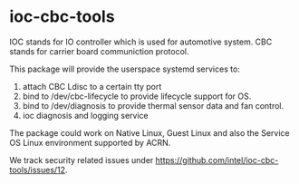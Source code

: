 # ioc-cbc-tools

IOC stands for IO controller which is used for automotive system.
CBC stands for carrier board communiction protocol.

This package will provide the userspace systemd services to:
1. attach CBC Ldisc to a certain tty port
2. bind to /dev/cbc-lifecycle to provide lifecycle support for OS.
3. bind to /dev/diagnosis to provide thermal sensor data and fan control.
4. ioc diagnosis and logging service

The package could work on Native Linux, Guest Linux and also the
Service OS Linux environment supported by ACRN.

We track security related issues under https://github.com/intel/ioc-cbc-tools/issues/12.
